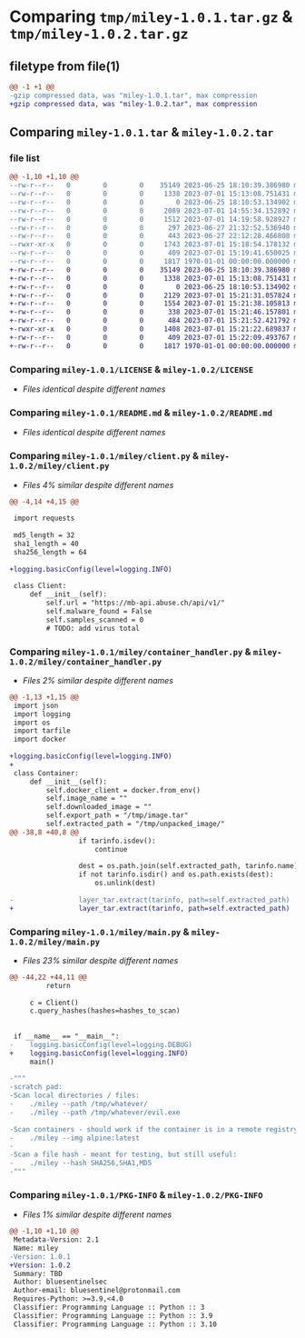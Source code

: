 # Comparing `tmp/miley-1.0.1.tar.gz` & `tmp/miley-1.0.2.tar.gz`

## filetype from file(1)

```diff
@@ -1 +1 @@
-gzip compressed data, was "miley-1.0.1.tar", max compression
+gzip compressed data, was "miley-1.0.2.tar", max compression
```

## Comparing `miley-1.0.1.tar` & `miley-1.0.2.tar`

### file list

```diff
@@ -1,10 +1,10 @@
--rw-r--r--   0        0        0    35149 2023-06-25 18:10:39.386980 miley-1.0.1/LICENSE
--rw-r--r--   0        0        0     1338 2023-07-01 15:13:08.751431 miley-1.0.1/README.md
--rw-r--r--   0        0        0        0 2023-06-25 18:10:53.134902 miley-1.0.1/miley/__init__.py
--rw-r--r--   0        0        0     2089 2023-07-01 14:55:34.152892 miley-1.0.1/miley/client.py
--rw-r--r--   0        0        0     1512 2023-07-01 14:19:58.928927 miley-1.0.1/miley/container_handler.py
--rw-r--r--   0        0        0      297 2023-06-27 21:32:52.536940 miley-1.0.1/miley/dir_walker.py
--rw-r--r--   0        0        0      443 2023-06-27 22:12:28.466808 miley-1.0.1/miley/hasher.py
--rwxr-xr-x   0        0        0     1743 2023-07-01 15:18:54.178132 miley-1.0.1/miley/main.py
--rw-r--r--   0        0        0      409 2023-07-01 15:19:41.650025 miley-1.0.1/pyproject.toml
--rw-r--r--   0        0        0     1817 1970-01-01 00:00:00.000000 miley-1.0.1/PKG-INFO
+-rw-r--r--   0        0        0    35149 2023-06-25 18:10:39.386980 miley-1.0.2/LICENSE
+-rw-r--r--   0        0        0     1338 2023-07-01 15:13:08.751431 miley-1.0.2/README.md
+-rw-r--r--   0        0        0        0 2023-06-25 18:10:53.134902 miley-1.0.2/miley/__init__.py
+-rw-r--r--   0        0        0     2129 2023-07-01 15:21:31.057824 miley-1.0.2/miley/client.py
+-rw-r--r--   0        0        0     1554 2023-07-01 15:21:38.105813 miley-1.0.2/miley/container_handler.py
+-rw-r--r--   0        0        0      338 2023-07-01 15:21:46.157801 miley-1.0.2/miley/dir_walker.py
+-rw-r--r--   0        0        0      484 2023-07-01 15:21:52.421792 miley-1.0.2/miley/hasher.py
+-rwxr-xr-x   0        0        0     1408 2023-07-01 15:21:22.689837 miley-1.0.2/miley/main.py
+-rw-r--r--   0        0        0      409 2023-07-01 15:22:09.493767 miley-1.0.2/pyproject.toml
+-rw-r--r--   0        0        0     1817 1970-01-01 00:00:00.000000 miley-1.0.2/PKG-INFO
```

### Comparing `miley-1.0.1/LICENSE` & `miley-1.0.2/LICENSE`

 * *Files identical despite different names*

### Comparing `miley-1.0.1/README.md` & `miley-1.0.2/README.md`

 * *Files identical despite different names*

### Comparing `miley-1.0.1/miley/client.py` & `miley-1.0.2/miley/client.py`

 * *Files 4% similar despite different names*

```diff
@@ -4,14 +4,15 @@
 
 import requests
 
 md5_length = 32
 sha1_length = 40
 sha256_length = 64
 
+logging.basicConfig(level=logging.INFO)
 
 class Client:
     def __init__(self):
         self.url = "https://mb-api.abuse.ch/api/v1/"
         self.malware_found = False
         self.samples_scanned = 0
         # TODO: add virus total
```

### Comparing `miley-1.0.1/miley/container_handler.py` & `miley-1.0.2/miley/container_handler.py`

 * *Files 2% similar despite different names*

```diff
@@ -1,13 +1,15 @@
 import json
 import logging
 import os
 import tarfile
 import docker
 
+logging.basicConfig(level=logging.INFO)
+
 class Container:
     def __init__(self):
         self.docker_client = docker.from_env()
         self.image_name = ""
         self.downloaded_image = ""
         self.export_path = "/tmp/image.tar"
         self.extracted_path = "/tmp/unpacked_image/"
@@ -38,8 +40,8 @@
                 if tarinfo.isdev():
                     continue
 
                 dest = os.path.join(self.extracted_path, tarinfo.name)
                 if not tarinfo.isdir() and os.path.exists(dest):
                     os.unlink(dest)
 
-                layer_tar.extract(tarinfo, path=self.extracted_path)
+                layer_tar.extract(tarinfo, path=self.extracted_path)
```

### Comparing `miley-1.0.1/miley/main.py` & `miley-1.0.2/miley/main.py`

 * *Files 23% similar despite different names*

```diff
@@ -44,22 +44,11 @@
         return
 
     c = Client()
     c.query_hashes(hashes=hashes_to_scan)
 
 
 if __name__ == "__main__":
-    logging.basicConfig(level=logging.DEBUG)
+    logging.basicConfig(level=logging.INFO)
     main()
 
-"""
-scratch pad:
-Scan local directories / files:
-    ./miley --path /tmp/whatever/
-    ./miley --path /tmp/whatever/evil.exe
 
-Scan containers - should work if the container is in a remote registry or local:
-    ./miley --img alpine:latest
-
-Scan a file hash - meant for testing, but still useful:
-    ./miley --hash SHA256,SHA1,MD5
-"""
```

### Comparing `miley-1.0.1/PKG-INFO` & `miley-1.0.2/PKG-INFO`

 * *Files 1% similar despite different names*

```diff
@@ -1,10 +1,10 @@
 Metadata-Version: 2.1
 Name: miley
-Version: 1.0.1
+Version: 1.0.2
 Summary: TBD
 Author: bluesentinelsec
 Author-email: bluesentinel@protonmail.com
 Requires-Python: >=3.9,<4.0
 Classifier: Programming Language :: Python :: 3
 Classifier: Programming Language :: Python :: 3.9
 Classifier: Programming Language :: Python :: 3.10
```

